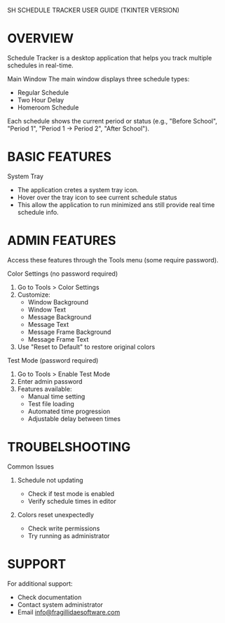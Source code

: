 SH SCHEDULE TRACKER USER GUIDE (TKINTER VERSION)

# OVERVIEW #
Schedule Tracker is a desktop application that helps you track multiple schedules in real-time.

Main Window
The main window displays three schedule types:
- Regular Schedule
- Two Hour Delay
- Homeroom Schedule

Each schedule shows the current period or status 
(e.g., "Before School", "Period 1", "Period 1 -> Period 2", "After School").


# BASIC FEATURES #

System Tray
- The application cretes a system tray icon.
- Hover over the tray icon to see current schedule status
- This allow the application to run minimized ans still provide real time schedule info.


# ADMIN FEATURES #
Access these features through the Tools menu (some require password).

Color Settings (no password required)
1. Go to Tools > Color Settings
2. Customize:
   - Window Background
   - Window Text
   - Message Background
   - Message Text
   - Message Frame Background
   - Message Frame Text 
3. Use "Reset to Default" to restore original colors

Test Mode (password required)
1. Go to Tools > Enable Test Mode
2. Enter admin password
3. Features available:
   - Manual time setting
   - Test file loading
   - Automated time progression
   - Adjustable delay between times


# TROUBELSHOOTING #

Common Issues
1. Schedule not updating
   - Check if test mode is enabled
   - Verify schedule times in editor

2. Colors reset unexpectedly
   - Check write permissions
   - Try running as administrator


# SUPPORT #
For additional support:
- Check documentation
- Contact system administrator
- Email info@fragillidaesoftware.com 
